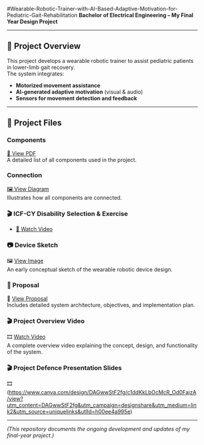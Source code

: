 #Wearable-Robotic-Trainer-with-AI-Based-Adaptive-Motivation-for-Pediatric-Gait-Rehabilitation
**Bachelor of Electrical Engineering – My Final Year Design Project**  

---

## 📌 Project Overview
This project develops a wearable robotic trainer to assist pediatric patients in lower-limb gait recovery.  
The system integrates:
- **Motorized movement assistance**
- **AI-generated adaptive motivation** (visual & audio)
- **Sensors for movement detection and feedback**

---

## 📂 Project Files

###  Components
[📄 View PDF](Components.pdf)  
A detailed list of all components used in the project.

###  Connection
[🖼 View Diagram](connection.pdf)  
Illustrates how all components are connected.

### 🎬 ICF-CY Disability Selection & Exercise
- [🎥 Watch Video ](disability-selection.mp4)  

### 📷 Device Sketch  
🖼 [View Image](device-sketch.png)  
An early conceptual sketch of the wearable robotic device design.

### 📄 Proposal  
📘 [View Proposal](proposal.pdf)  
Includes detailed system architecture, objectives, and implementation plan.

### 🎬 Project Overview Video  
🎞 [Watch Video](project-overview.mp4)  
A complete overview video explaining the concept, design, and functionality of the system.

### 🎬 Project Defence Presentation Slides   
🎞 (https://www.canva.com/design/DAGwwStF2fg/c1ddKkLbOcMcR_Od0FajzA/view?utm_content=DAGwwStF2fg&utm_campaign=designshare&utm_medium=link2&utm_source=uniquelinks&utlId=h00ee4a995e) 

---

*(This repository documents the ongoing development and updates of my final-year project.)*


